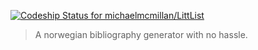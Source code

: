 [ ![Codeship Status for michaelmcmillan/LittList](https://codeship.com/projects/de2188a0-cc94-0132-a791-5ed66ccacfb8/status?branch=master)](https://codeship.com/projects/76074)
> A norwegian bibliography generator with no hassle.
